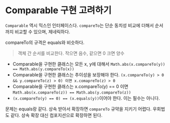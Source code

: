 # Comparable 구현 고려하기

`Comparable` 역시 믹스인 인터페이스다. `compareTo`는 단순 동치성 비교에 더해서 순서까지 비교할 수 있으며, 제네릭하다.

compareTo의 규격은 equals와 비슷하다.

> 객체 간 순서를 비교한다. 작으면 음수, 같으면 0 크면 양수

- Comparable을 구현한 클래스는 모든 x, y에 대해서  `Math.abs(x.compareTo(y)) == Math.abs(y.compareTo(x))`
- Comparable을 구현한 클래스는 추이성을 보장해야 한다. `(x.compareTo(y) > 0 && y.compareTo(z) > 0) 이면 x.comapreTo(z) > 0`
- Comparable을 구현한 클래스는 x.compareTo(y) == 0 이면 `Math.abs(x.compareTo(z)) == Math.abs(y.compareTo(z))`
- `(x.compareTo(y) == 0) == (x.equals(y))`이어야 한다. 이는 필수는 아니다.


문제는 equals랑 같다. 상속 받아서 확장하면 `compareTo` 규약을 지키기 어렵다. 우회법도 같다. 상속 확장 대신 컴포지션으로 확장하면 된다. 